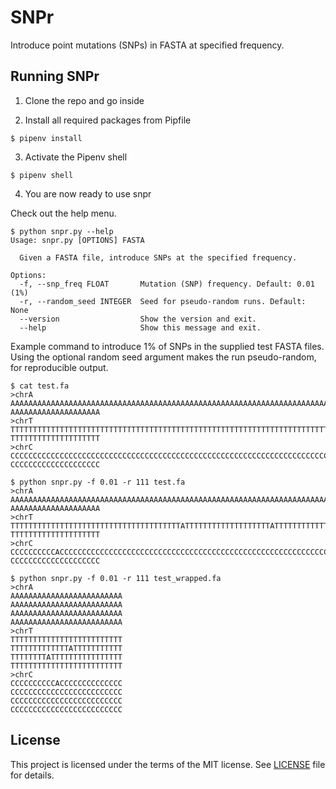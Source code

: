 # SNPr
Introduce point mutations (SNPs) in FASTA at specified frequency.

## Running SNPr

1. Clone the repo and go inside

2. Install all required packages from Pipfile

```console
$ pipenv install
```

3. Activate the Pipenv shell

```console
$ pipenv shell
```

4. You are now ready to use snpr

Check out the help menu.

```console
$ python snpr.py --help
Usage: snpr.py [OPTIONS] FASTA

  Given a FASTA file, introduce SNPs at the specified frequency.

Options:
  -f, --snp_freq FLOAT       Mutation (SNP) frequency. Default: 0.01 (1%)
  -r, --random_seed INTEGER  Seed for pseudo-random runs. Default: None
  --version                  Show the version and exit.
  --help                     Show this message and exit.
```

Example command to introduce 1% of SNPs in the supplied test FASTA files. Using the optional random seed argument makes the run pseudo-random, for reproducible output.

```console
$ cat test.fa
>chrA
AAAAAAAAAAAAAAAAAAAAAAAAAAAAAAAAAAAAAAAAAAAAAAAAAAAAAAAAAAAAAAAAAAAAAAAAAAAAAAAA
AAAAAAAAAAAAAAAAAAAA
>chrT
TTTTTTTTTTTTTTTTTTTTTTTTTTTTTTTTTTTTTTTTTTTTTTTTTTTTTTTTTTTTTTTTTTTTTTTTTTTTTTTT
TTTTTTTTTTTTTTTTTTTT
>chrC
CCCCCCCCCCCCCCCCCCCCCCCCCCCCCCCCCCCCCCCCCCCCCCCCCCCCCCCCCCCCCCCCCCCCCCCCCCCCCCCC
CCCCCCCCCCCCCCCCCCCC

$ python snpr.py -f 0.01 -r 111 test.fa
>chrA
AAAAAAAAAAAAAAAAAAAAAAAAAAAAAAAAAAAAAAAAAAAAAAAAAAAAAAAAAAAAAAAAAAAAAAAAAAAAAAAA
AAAAAAAAAAAAAAAAAAAA
>chrT
TTTTTTTTTTTTTTTTTTTTTTTTTTTTTTTTTTTTTTATTTTTTTTTTTTTTTTTTTATTTTTTTTTTTTTTTTTTTTT
TTTTTTTTTTTTTTTTTTTT
>chrC
CCCCCCCCCCACCCCCCCCCCCCCCCCCCCCCCCCCCCCCCCCCCCCCCCCCCCCCCCCCCCCCCCCCCCCCCCCCCCCC
CCCCCCCCCCCCCCCCCCCC

$ python snpr.py -f 0.01 -r 111 test_wrapped.fa
>chrA
AAAAAAAAAAAAAAAAAAAAAAAAA
AAAAAAAAAAAAAAAAAAAAAAAAA
AAAAAAAAAAAAAAAAAAAAAAAAA
AAAAAAAAAAAAAAAAAAAAAAAAA
>chrT
TTTTTTTTTTTTTTTTTTTTTTTTT
TTTTTTTTTTTTTATTTTTTTTTTT
TTTTTTTTATTTTTTTTTTTTTTTT
TTTTTTTTTTTTTTTTTTTTTTTTT
>chrC
CCCCCCCCCCACCCCCCCCCCCCCC
CCCCCCCCCCCCCCCCCCCCCCCCC
CCCCCCCCCCCCCCCCCCCCCCCCC
CCCCCCCCCCCCCCCCCCCCCCCCC
```

## License

This project is licensed under the terms of the MIT license. See [LICENSE](LICENSE) file for details.
